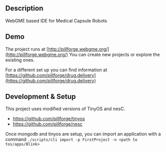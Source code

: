 ## Description
WebGME based IDE for Medical Capsule Robots

## Demo
The project runs at [http://pillforge.webgme.org/](http://pillforge.webgme.org/)
You can create new projects or explore the existing ones.

For a different set up you can find information at [https://github.com/pillforge/drug.delivery](https://github.com/pillforge/drug.delivery)

## Development & Setup

This project uses modified versions of TinyOS and nesC.
* https://github.com/pillforge/tinyos
* https://github.com/pillforge/nesc

Once mongodb and tinyos are setup, you can import an application with a command
```./scripts/cli import -p FirstProject -n <path to tos/apps/Blink>```
